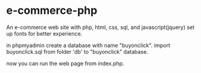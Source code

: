 # e-commerce-php
An e-commerce web site with php, html, css, sql, and javascript(jquery)
set up fonts for better experience.


in phpmyadmin create a database with name "buyonclick".
import buyonclick.sql from folder 'db' to "buyonclick" database.

now you can run the web page from index.php.
